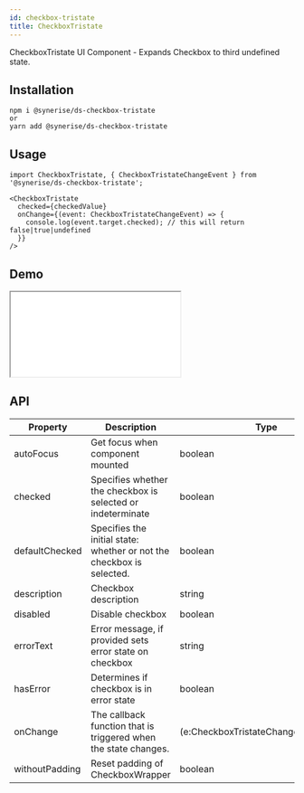 ```yaml
---
id: checkbox-tristate
title: CheckboxTristate
---
```


CheckboxTristate UI Component - Expands Checkbox to third undefined state.

## Installation
```
npm i @synerise/ds-checkbox-tristate
or
yarn add @synerise/ds-checkbox-tristate
```

## Usage
```
import CheckboxTristate, { CheckboxTristateChangeEvent } from '@synerise/ds-checkbox-tristate';

<CheckboxTristate 
  checked={checkedValue}
  onChange={(event: CheckboxTristateChangeEvent) => {
    console.log(event.target.checked); // this will return false|true|undefined
  }}
/>

```

## Demo

<iframe src="/storybook-static/iframe.html?id=components-checkbox-tristate--default"></iframe>

## API

| Property       | Description                                                           | Type            | Default |
| -------------- | --------------------------------------------------------------------- | --------------- | ------- |
| autoFocus      | Get focus when component mounted                                      | boolean         |`false`  |
| checked        | Specifies whether the checkbox is selected or indeterminate           | boolean | undefined |`undefined`  |
| defaultChecked | Specifies the initial state: whether or not the checkbox is selected. | boolean         |`false`  |
| description    | Checkbox description                                                  | string          | -       |
| disabled       | Disable checkbox                                                      | boolean         |`false`  |
| errorText      | Error message, if provided sets error state on checkbox               | string          | -       |
| hasError       | Determines if checkbox is in error state                              | boolean         |`false`  |
| onChange       | The callback function that is triggered when the state changes.       | (e:CheckboxTristateChangeEvent)=>void | -       |
| withoutPadding | Reset padding of CheckboxWrapper                                      | boolean         |`false`  |